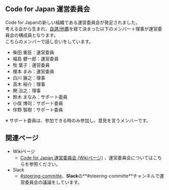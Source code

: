 Code for Japan 運営委員会
--------------
Code for Japanの新しい組織である運営委員会が発足されました。  
考える会から生まれ、[自選/他薦](https://www.facebook.com/groups/codeforjapan/permalink/408144372727469/)を経て決まった以下のメンバー＋理事が運営委員会の構成員となります。  
こちらのメンバーで話し合いをしています。

* 柴田 重臣：運営委員
* 福島 健一郎：運営委員
* 牧 葉子：運営委員
* 榎本 まみ：運営委員
* 白川 展之：理事
* 高木 裕介：理事
* 関 治之：理事
* 鈴木 まなみ：サポート委員
* 小俣 博司：サポート委員
* 伴野 智樹：サポート委員

※ サポート委員は、参加できる時のみ参加し、意見を言うメンバーです。

関連ページ
---------
* Wikiページ
  -  [Code for Japan 運営委員会 (Wikiページ)][1] 、運営委員会についてはこちらを参照ください。
* Slack
  - [#steering-committe][2]、**Slack**の**#steering-committe**チャンネルで運営委員会の議論をしています。

[1]:https://github.com/codeforjapan/steering-committe/wiki/Code-for-Japan-%E9%81%8B%E5%96%B6%E5%A7%94%E5%93%A1%E4%BC%9A----Wiki%E3%83%9A%E3%83%BC%E3%82%B8
[2]:https://cfj.slack.com/messages/steering-committee/
